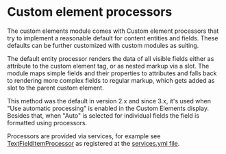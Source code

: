 # Custom element processors

The custom elements module comes with Custom element processors that try to implement
a reasonable default for content entities and fields. These defaults can be
further customized with custom modules as suiting.

The default entity processor renders the data of all visible fields either as
attribute to the custom element tag, or as nested markup via a slot. The module
maps simple fields and their properties to attributes and falls back to
rendering more complex fields to regular markup, which gets added as slot to
the parent custom element.

This method was the default in version 2.x and since 3.x, it's used when "Use automatic processing" is enabled in the Custom Elements display. Besides that, when "Auto" is selected for individual fields the field is formatted using processors.

Processors are provided via services, for example see [TextFieldItemProcessor](https://git.drupalcode.org/project/custom_elements/-/blob/3.x/src/Processor/TextFieldItemProcessor.php?ref_type=heads) as registered at the [services.yml file](https://git.drupalcode.org/project/custom_elements/-/blob/3.x/custom_elements.services.yml?ref_type=heads).

